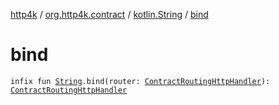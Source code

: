 [http4k](../../index.md) / [org.http4k.contract](../index.md) / [kotlin.String](index.md) / [bind](./bind.md)

# bind

`infix fun `[`String`](https://kotlinlang.org/api/latest/jvm/stdlib/kotlin/-string/index.html)`.bind(router: `[`ContractRoutingHttpHandler`](../-contract-routing-http-handler/index.md)`): `[`ContractRoutingHttpHandler`](../-contract-routing-http-handler/index.md)